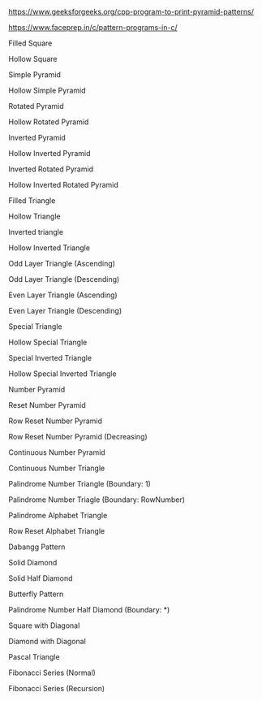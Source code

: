 https://www.geeksforgeeks.org/cpp-program-to-print-pyramid-patterns/

https://www.faceprep.in/c/pattern-programs-in-c/

Filled Square

Hollow Square

Simple Pyramid

Hollow Simple Pyramid

Rotated Pyramid

Hollow Rotated Pyramid

Inverted Pyramid

Hollow Inverted Pyramid

Inverted Rotated Pyramid

Hollow Inverted Rotated Pyramid

Filled Triangle

Hollow Triangle

Inverted triangle

Hollow Inverted Triangle

Odd Layer Triangle (Ascending)

Odd Layer Triangle (Descending)

Even Layer Triangle (Ascending)

Even Layer Triangle (Descending)

Special Triangle

Hollow Special Triangle

Special Inverted Triangle

Hollow Special Inverted Triangle

Number Pyramid

Reset Number Pyramid

Row Reset Number Pyramid

Row Reset Number Pyramid (Decreasing)

Continuous Number Pyramid

Continuous Number Triangle

Palindrome Number Triangle (Boundary: 1)

Palindrome Number Triagle (Boundary: RowNumber)

Palindrome Alphabet Triangle

Row Reset Alphabet Triangle

Dabangg Pattern

Solid Diamond

Solid Half Diamond

Butterfly Pattern

Palindrome Number Half Diamond (Boundary: *)

Square with Diagonal

Diamond with Diagonal

Pascal Triangle

Fibonacci Series (Normal)

Fibonacci Series (Recursion)

